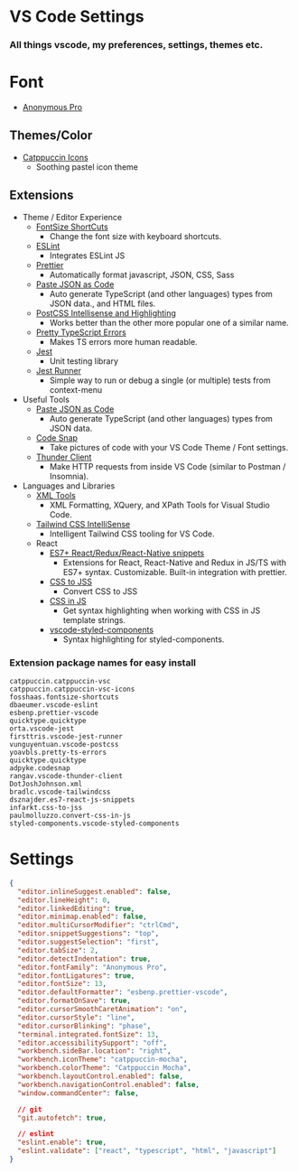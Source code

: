 # VS Code Settings
### All things vscode, my preferences, settings, themes etc.
# Font

* [Anonymous Pro](https://www.marksimonson.com/fonts/view/anonymous-pro)

## Themes/Color

* [Catppuccin Icons](https://marketplace.visualstudio.com/items/?itemName=Catppuccin.catppuccin-vsc-icons)
    * Soothing pastel icon theme

## Extensions

* Theme / Editor Experience
  * [FontSize ShortCuts](https://marketplace.visualstudio.com/items?itemName=fosshaas.fontsize-shortcuts)
    * Change the font size with keyboard shortcuts.
  * [ESLint](https://marketplace.visualstudio.com/items?itemName=dbaeumer.vscode-eslint)
    * Integrates ESLint JS
  * [Prettier](https://marketplace.visualstudio.com/items?itemName=esbenp.prettier-vscode)
    * Automatically format javascript, JSON, CSS, Sass
  * [Paste JSON as Code](https://marketplace.visualstudio.com/items?itemName=quicktype.quicktype)
    * Auto generate TypeScript (and other languages) types from JSON data., and HTML files.
  * [PostCSS Intellisense and Highlighting](https://marketplace.visualstudio.com/items?itemName=vunguyentuan.vscode-postcss)
    * Works better than the other more popular one of a similar name.
  * [Pretty TypeScript Errors](https://marketplace.visualstudio.com/items?itemName=yoavbls.pretty-ts-errors)
    * Makes TS errors more human readable.
  * [Jest](https://marketplace.visualstudio.com/items/?itemName=Orta.vscode-jest)
    * Unit testing library
  * [Jest Runner](https://marketplace.visualstudio.com/items/?itemName=firsttris.vscode-jest-runner)
    * Simple way to run or debug a single (or multiple) tests from context-menu  
* Useful Tools
  * [Paste JSON as Code](https://marketplace.visualstudio.com/items?itemName=quicktype.quicktype)
    * Auto generate TypeScript (and other languages) types from JSON data.
  * [Code Snap](https://marketplace.visualstudio.com/items?itemName=adpyke.codesnap)
    * Take pictures of code with your VS Code Theme / Font settings.
  * [Thunder Client](https://marketplace.visualstudio.com/items?itemName=rangav.vscode-thunder-client)
    * Make HTTP requests from inside VS Code (similar to Postman / Insomnia).
* Languages and Libraries
  * [XML Tools](https://marketplace.visualstudio.com/items?itemName=DotJoshJohnson.xml)
    * XML Formatting, XQuery, and XPath Tools for Visual Studio Code.
  * [Tailwind CSS IntelliSense](https://marketplace.visualstudio.com/items?itemName=bradlc.vscode-tailwindcss)
    * Intelligent Tailwind CSS tooling for VS Code.
  * React
    * [ES7+ React/Redux/React-Native snippets](https://marketplace.visualstudio.com/items?itemName=dsznajder.es7-react-js-snippets)
      * Extensions for React, React-Native and Redux in JS/TS with ES7+ syntax. Customizable. Built-in integration with prettier.
    * [CSS to JSS](https://marketplace.visualstudio.com/items?itemName=infarkt.css-to-jss)
      * Convert CSS to JSS
    * [CSS in JS](https://marketplace.visualstudio.com/items?itemName=paulmolluzzo.convert-css-in-js)
      * Get syntax highlighting when working with CSS in JS template strings.
    * [vscode-styled-components](https://marketplace.visualstudio.com/items?itemName=styled-components.vscode-styled-components)
      * Syntax highlighting for styled-components.

### Extension package names for easy install

```
catppuccin.catppuccin-vsc
catppuccin.catppuccin-vsc-icons
fosshaas.fontsize-shortcuts
dbaeumer.vscode-eslint
esbenp.prettier-vscode
quicktype.quicktype
orta.vscode-jest
firsttris.vscode-jest-runner
vunguyentuan.vscode-postcss
yoavbls.pretty-ts-errors
quicktype.quicktype
adpyke.codesnap
rangav.vscode-thunder-client
DotJoshJohnson.xml
bradlc.vscode-tailwindcss
dsznajder.es7-react-js-snippets
infarkt.css-to-jss
paulmolluzzo.convert-css-in-js
styled-components.vscode-styled-components
```

# Settings

```json
{
  "editor.inlineSuggest.enabled": false,
  "editor.lineHeight": 0,
  "editor.linkedEditing": true,
  "editor.minimap.enabled": false,
  "editor.multiCursorModifier": "ctrlCmd",
  "editor.snippetSuggestions": "top",
  "editor.suggestSelection": "first",
  "editor.tabSize": 2,
  "editor.detectIndentation": true,
  "editor.fontFamily": "Anonymous Pro",
  "editor.fontLigatures": true,
  "editor.fontSize": 13,
  "editor.defaultFormatter": "esbenp.prettier-vscode",
  "editor.formatOnSave": true,
  "editor.cursorSmoothCaretAnimation": "on",
  "editor.cursorStyle": "line",
  "editor.cursorBlinking": "phase",
  "terminal.integrated.fontSize": 13,
  "editor.accessibilitySupport": "off",
  "workbench.sideBar.location": "right",
  "workbench.iconTheme": "catppuccin-mocha",
  "workbench.colorTheme": "Catppuccin Mocha",
  "workbench.layoutControl.enabled": false,
  "workbench.navigationControl.enabled": false,
  "window.commandCenter": false,

  // git
  "git.autofetch": true,

  // eslint
  "eslint.enable": true,
  "eslint.validate": ["react", "typescript", "html", "javascript"]
}
```

